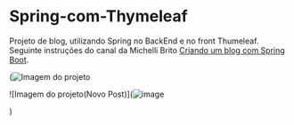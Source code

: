 # Spring-com-Thymeleaf
Projeto de blog, utilizando Spring no BackEnd e no front Thumeleaf.
Seguinte instruções do canal da Michelli Brito [Criando um blog com Spring Boot](https://www.youtube.com/c/MichelliBrito/featured).

(![Imagem do projeto](https://user-images.githubusercontent.com/28349332/164476472-c583e5fc-cc2a-46e9-b55a-049cb447c502.png)

![Imagem do projeto(Novo Post)](![image](https://user-images.githubusercontent.com/28349332/164476954-c3d3c13c-ca3a-4376-9121-bee298e8b372.png)

)


